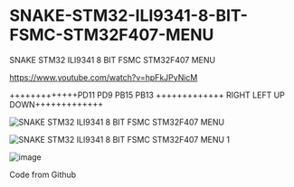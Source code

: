 # SNAKE-STM32-ILI9341-8-BIT-FSMC-STM32F407-MENU
SNAKE STM32 ILI9341 8 BIT FSMC STM32F407 MENU

https://www.youtube.com/watch?v=hpFkJPyNicM

+++++++++++++PD11 PD9 PB15 PB13 +++++++++++++ RIGHT LEFT UP DOWN+++++++++++++

![SNAKE STM32 ILI9341 8 BIT FSMC STM32F407 MENU](https://github.com/offpic/SNAKE-STM32-ILI9341-8-BIT-FSMC-STM32F407-MENU/assets/31142397/72ab8bde-62e2-4bb0-86be-cc70d27df691)

![SNAKE STM32 ILI9341 8 BIT FSMC STM32F407 MENU 1](https://github.com/offpic/SNAKE-STM32-ILI9341-8-BIT-FSMC-STM32F407-MENU/assets/31142397/96a28082-ffab-4cc6-9737-459b47fadc50)

![image](https://github.com/offpic/SNAKE-STM32-ILI9341-8-BIT-FSMC-STM32F407-MENU/assets/31142397/1ee68fc1-b4fe-4c60-bcdc-43cb45174713)


Code from Github
